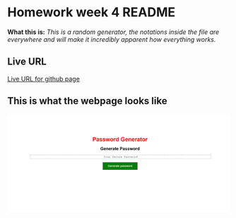 # **Homework week 4 README**


**What this is:** 
*This is a random generator, the notations inside the file are everywhere and will make it incredibly apparent how everything works.*


## Live URL

[Live URL for github page](https://robbie-bridgwater.github.io/homework_week4/.)

## This is what the webpage looks like

![Screenshot of webpage](screenshot.png)